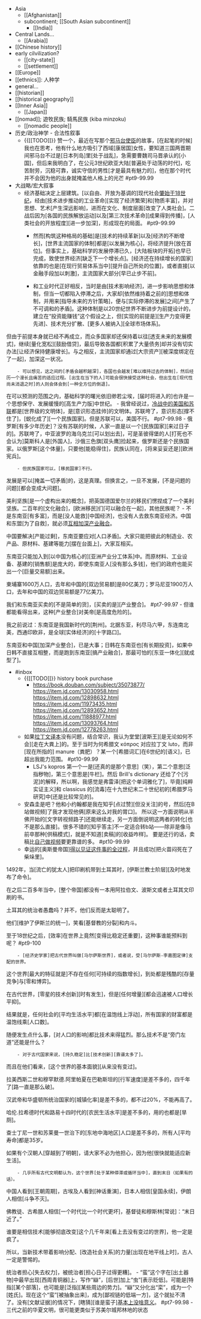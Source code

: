 - Asia
    - [[Afghanistan]]
    - subcontinent; [[South Asian subcontinent]]
        - [[India]]
- Central Lands...
    - [[Arabia]]
- [[Chinese history]]
- early cilvilization?
    - [[city-state]]
    - [[settlement]]
- [[Europe]]
- [[ethnics]]: 人种学
- general...
- [[historian]]
- [[historical geography]]
- [[Inner Asia]]
    - [[Japan]]
- [[nomad]]; 遊牧民族; 騎馬民族 (kiba minzoku)
    - [[nomadic people]]
- 历史/政治神学 - 合法性叙事
    - {{[[TODO]]}} 赞一个，最近在写那个[邪马台使臣](https://www.zhihu.com/question/47845613/answer/2079493204)的故事，[在起笔的时候]我也在思考，他有什么地方吸引了西域[康居国]女性，要知道三国两晋期间邪马台不过是[日本列岛]里[处于战乱]，急需要曹魏司马晋承认的[小国]，但后来我明白了，在公元3世纪欧亚大陆[普遍处于动荡的时代]，吃苦耐劳，沉稳可靠，诚实守信的男性[才是最具有魅力的]，他在那个时代并不会因为他的出身就掩盖他人格上的光芒 #pt9-99.99
- 大战略/宏大叙事
    - 经济基础决定上层建筑。[以自由、开放为基调的]现代社会[肇始于18世纪](https://www.zhihu.com/question/48941008/answer/2020226303)，经由[技术进步推动的工业革命][实现了经济繁荣]和[物质丰富]，并对思想、艺术[产生深远影响]，进而在文化、制度层面[改变了人类社会]。二战后因为[各国的民族解放运动]以及[第三次技术革命][成果得到传播]，[人类社会的开放程度][进一步加深]，形成现在的局面。 #pt9-99.99
        - 然而[构筑这种格局的基础]是[技术的持续革新]以及[经济的不断增长]，[世界主流国家的体制]都是[以发展为核心]，将经济提升[放在首位]。但事实上，基础科学的发展停滞已久，[大陆板块的开拓]也早已完成，致使世界经济[缺乏下一个增长点]。[经济还在持续增长的国家]依靠的也是[在现行贸易体系当中][提升自己所处的位置]，或者直接[以金融手段加以刺激]，主流国家大部分[早已止步不前]。


        - 和工业时代正好相反，当时是由[技术影响经济]，进一步影响思想和体制，但当一切都陷入停滞之后，大家却[依然维持着之前的]思想和体制，并用来[指导未来的方针策略]，便与[实际停滞的发展]之间[产生了不可调和的矛盾]。这种体制是以20世纪世界不断进步为前提设计的，建立在“投资能赚钱”这个假设之上，但[实现的前提是][生产力变得更先进]、技术充分扩散、[更多人被纳入][全球市场体系]。

但由于前提本身就已经不再成立，而众多国家却还保持着以往[透支未来的发展模式]，继续[量化宽松][鼓励借贷]，最后导致各国都[积累了大量债务]却并没有切实办法[让经济保持健康增长]。与之相反，主流国家却通过[大宗资产][被深度绑定在了一起]，加深这一状况。


        - 可以想见，这之间的[矛盾会越积越深]，各国也会越发[难以维持过去的体制]，然后经历一个漫长且痛苦的适应过程。[出生在当下的人]可能会很快接受这种社会，但出生在[现代性尚未消退之时]的人则会体会到[一种全方位的倒退]。

在可以预测的范围之内，基础科学的曙光依旧缈若尘埃，[届时将进入的]也许是一个思想保守、发展缓慢的[高生产力版]中世纪。
    - 我曾经说过，[冷战中的美国和苏联](https://www.zhihu.com/question/38343991/answer/1249973412)都是[世界级的文明体]，是[意识形态挂帅]的文明体。苏联垮了，意识形态[撑不住了]，[蜕化成了][一个民族国家]。但是苏联可以，美国不行。 #pt7-99.98
        - 俄罗斯[有多少年历史]？没有苏联的时候，人家一直是以一个[民族国家][来过日子的]。苏联垮了，中亚波罗的海乌克兰[可以划出去]，可是圣彼得堡的人[打死也不会认为]莫斯科人是[外国人]，沙俄三色旗[双头鹰]捡起来，俄罗斯还是个民族国家。以俄罗斯[这个体量]，只要他[能稳得住]，民族认同在，[将来妥妥还是][欧洲宪兵]。


        - 但民族国家可以，[移民国家]不行。

发展是可以[掩盖一切矛盾]的，这是真理。但换言之，一旦不发展，[不是问题的问题][都会变成大问题]。

美利坚族[是一个虚构出来的概念]，把英国德国爱尔兰的移民们愣捏成了一个美利坚族。二百年的[文化融合]，[欧洲移民]们[可以融合在一起]，其他民族呢？
    - 不是东南亚[有多富]，而是[没人能救][中国经济]，也没有人去救东南亚经济。中国和东盟[为了自救]，就必须[互相加深产业融合](https://www.zhihu.com/question/487441681/answer/2129461227)。

中国要解决[产能过剩]，东南亚要应对[人口矛盾]。大家只能把彼此的制造业、农产品、原材料、基建等能力[摆在台面上]，大家互相买。

东南亚只能加入到[以中国为核心的][亚洲产业分工体系]中。而原材料、工业设备、基建的[销售额]是庞大的，即使东南亚人[没有那么多钱]，他们的政府也能买出一个[巨量交易额]出来。

柬埔寨1600万人口，去年和中国的[双边贸易额]是80亿美刀；罗马尼亚1900万人口，去年和中国的双边贸易额是77亿美刀。

我们和东南亚买卖的[不是简单的货]，[买卖的是][产业整合]。 #pt7-99.97
        - 但谁都能看得出来，这种[产业整合]对美帝[是高度危险的]。

我之前说过：东南亚是我国新时代的[荆州]。北据东亚，利尽马六甲，东连南北美，西通印欧非，是全球[实体经济]的[十字路口]。

东南亚和中国[加深产业整合]，已是大事；日韩在东南亚也[有长期投资]，如果中日韩不直接互相整，而是跑到东南亚[搞产业融合]，那最可怕的[东亚一体化][就成型了]。
- #inbox
    - {{[[TODO]]}} history book purchase
        - https://book.douban.com/subject/35073877/
https://item.jd.com/13030958.html
https://item.jd.com/12898632.html
https://item.jd.com/11973435.html
https://item.jd.com/12893652.html
https://item.jd.com/11888977.html
https://item.jd.com/13093764.html
https://item.jd.com/12778263.html
    - 如果[拉丁文译本](https://zhuanlan.zhihu.com/p/408870230)没有问题，结合常识，我认为堂堂[波斯王][是无论如何不会][走在大粪上]的。至于当时为何希腊文 κόπρος 对应拉丁文 luto，而非[现在所指的] manure（粪肥）？某一个[希腊词汇]在6世纪的[语义]，已超出我能力范围。 #pt10-99.99
        - LSJ's kopros 第一个一是[还真的是那个意思]（笑），第二个意思[泛指秽物]，第三个意思是[牛栏]。然后 Brill's dictionary 还给了个[污泥]的解释，所以啊，我感觉是弗雷泽[把这个单词雅化了]，毕竟[纯粹实证主义]和 classicus 的[流毒]在十九世纪末二十世纪初的[希腊罗马研究]中[还是比较常见的]。
    - 安森圭是吧？他和小约翰都是我在知乎[点过赞][但没关注]的号，然后[在B站做视频]了我才发现他俩[原来这么对我的胃口]。
所以这一方面说明从半佛开始的[文字转视频路子]还能继续走，另一方面倒说明这两者的转化[也不是那么直接]。很多不错的[知乎答主]不一定适合转b站——除非是像马前卒那种[供稿模式]，就是不知道[卖稿]的[收益咋样]。
要是还行的话，卖稿比[自己做视频](https://bbs.saraba1st.com/2b/thread-2000025-6-1.html)要更靠谱的多。 #pt10-99.99
    - 幸运的[奥斯曼帝国][得以见证这件事的全过程](https://www.zhihu.com/question/476962940/answer/2093298848)，并且成功[把火苗闷死在了柴垛里]。

1492年，当[流亡的犹太人]把印刷机带到土耳其时，[伊斯兰教士阶层][及时地发布了命令]。

在之后二百多年当中，[整个帝国]都没有一本用阿拉伯文、波斯文或者土耳其文印刷的书。

土耳其的统治者愚蠢吗？并不，他们反而是太聪明了。

他们[维护了伊斯兰的统一]，笑看[基督教的分裂]和内斗。

至于18世纪之后，[效率]在世界上竟然[变得比稳定还重要]，这种事谁能预料到呢？ #pt9-100


        - [经济史学家]把古代世界叫做[马尔萨斯世界]，或者说，受[马尔萨斯-李嘉图定律]支配的世界。

这个世界[最大的特征就是]不存在任何[可持续的指数增长]，到处都是残酷的[存量竞争]与[零和博弈]。

在古代世界，[零星的技术创新][时有发生]，但是[任何增量][都会迅速被人口增长平抑]。

结果就是，任何社会的[平均生活水平]都[在温饱线上浮动]，所有国家的财富都是温饱线乘[人口数]。

随便发生点什么事，[对人口的影响]都比技术来得猛烈。那么技术不是“旁门左道”还能是什么？


        - 对于古代国家来说，[持久稳定]比[技术创新][靠谱太多了]。

而且在他们看来，[这个世界的基本面貌][从来没有变过]。

拉美西斯二世和穆罕默德.阿里帕夏在巴勒斯坦的[行军速度]是差不多的，四千年了[路一直是那么破]。

汉武帝和华盛顿所统治国家的[城镇化率]是差不多的，都不过20%，不能再高了。

哈伦.拉希德时代和路易十四时代的[农民生活水平]是差不多的，用的也都是[旱厕]。

查士丁尼一世和苏莱曼一世治下的[东地中海地区]人口是差不多的，所有人[平均寿命]都是35岁。

如果有个汉朝人[穿越到了明朝]，请大家不必为他担心，因为他[很快就能适应新生活]。


        - 几乎所有古代文明都认为，这个世界[处于某种停滞或循环当中]，直到末日（如果有的话）。

中国人看到[王朝周期]，古埃及人看到[神话重演]，日本人相信[皇国永续]，伊朗人相信[斗争不灭]。

佛教徒、古希腊人相信[一个时代比一个时代更坏]，基督徒和穆斯林[常说]：“末日近了。”

谁要是相信技术[能够彻底改变]这个几千年来[看上去没有变过的世界]，他一定是疯了。

所以，当新技术带着影响分配、[改造社会关系]的力量[出现在地平线上时]，古人一定是警惕的。

统治者担心[失去权力]，被统治者[担心日子过得更糟]。
    - “蛮”这个字在[出土器物]中最早出现[西周青铜器]上，写作“䜌”，[后世]加上“虫”[表示贬低]。可能是[特指][某个部落]，也可能是[泛指][某些周边的势力]。“䜌”又分化出“栾”，成为一个[姓氏]。现在这个“蛮”[被抽象出来]，成为[鄙视链的低端一方]，这个就扯不清了。没有[文献证据]的情况下，[瞎猜][谁是蛮子][基本上没啥意义](https://bbs.northdy.com/thread-929003-1-1.html)。 #pt7-99.98
        - 三代之前的华夏文明，很可能更类似于苏美尔城邦林地的状态
